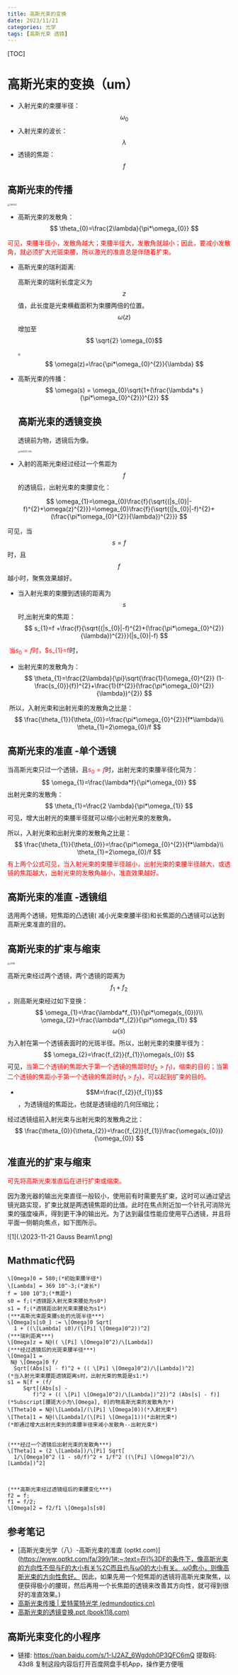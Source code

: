 ```yaml
---
title: 高斯光束的变换
date: 2023/11/21
categories: 光学
tags: [高斯光束 透镜]
---
```


<!-- toc -->

<!-- more -->

[TOC]



# 高斯光束的变换（um）

- 入射光束的束腰半径：$$\omega_{0}$$
- 入射光束的波长：$$\lambda$$
- 透镜的焦距：$$f$$

## 高斯光束的传播

<img src=".\2023-11-21 Gauss Beam\GAUSS.jpg" alt="GAUSS" style="zoom:33%;" />

- 高斯光束的发散角：
  $$
  \theta_{0}=\frac{2\lambda}{\pi*\omega_{0}}
  $$
  

<font color='red'>可见，束腰半径小，发散角越大；束腰半径大，发散角就越小；因此，要减小发散角，就必须扩大光斑束腰，所以激光的准直总是伴随着扩束。</font>

- 高斯光束的瑞利距离:

  高斯光束的瑞利长度定义为 $$z$$值，此长度是光束横截面积为束腰两倍的位置。$$\omega(z)$$ 增加至$$ \sqrt{2} \omega_{0}$$。
  $$
  \omega(z)=\frac{\pi*\omega_{0}^{2}}{\lambda}
  $$
  
- 高斯光束的传播：
  $$
  \omega(s) = \omega_{0}\sqrt{1+(\frac{\lambda*s }{\pi*\omega_{0}^{2}})^{2}}
  $$
  

  ## 高斯光束的透镜变换

  透镜前为物，透镜后为像。

  <img src=".\2023-11-21 Gauss Beam\GASSS LEN.jpg" alt="GASSS LEN" style="zoom:33%;" />

- 入射的高斯光束经过经过一个焦距为$$f$$的透镜后，出射光束的束腰变化：

$$
\omega_{1}=\omega_{0}\frac{f}{\sqrt{(|s_{0}|-f)^{2}+\omega(z)^{2}}}=\omega_{0}\frac{f}{\sqrt{(|s_{0}|-f)^{2}+(\frac{\pi*\omega_{0}^{2}}{\lambda})^{2}}}
$$



可见，当$$s=f$$时，且$$f$$越小时，聚焦效果越好。

- 当入射光束的束腰到透镜的距离为$$s$$时,出射光束的焦距：
  $$
  s_{1}=f
  +\frac{f}{\sqrt{(|s_{0}|-f)^{2}+(\frac{\pi*\omega_{0}^{2}}{\lambda})^{2}}}(|s_{0}|-f)
  $$

​	<font color='red'>当$s_{0}=f$时，$s_{1}=f</font>时，

- 出射光束的发散角为：
  $$
  \theta_{1}=\frac{2\lambda}{\pi}\sqrt{\frac{1}{\omega_{0}^{2}}
  (1-\frac{s_{0}}{f})^{2}+\frac{1}{f^{2}}(\frac{\pi*\omega_{0}^{2}}{\lambda})^{2}}
  $$

​	所以，入射光束和出射光束的发散角之比是：
$$
\frac{\theta_{1}}{\theta_{0}}=\frac{\pi*\omega_{0}^{2}}{f*\lambda}\\
\theta_{1}=2\omega_{0}/f
$$

## 高斯光束的准直 -单个透镜

当高斯光束只过一个透镜，且<font color='red'>$s_{0}=f$</font>时，出射光束的束腰半径化简为：
$$
\omega_{1}=\frac{\lambda*f}{\pi*\omega_{0}}
$$
出射光束的发散角：
$$
\theta_{1}=\frac{2 \lambda}{\pi*\omega_{1}}
$$
可见，增大出射光的束腰半径就可以缩小出射光束的发散角。

所以，入射光束和出射光束的发散角之比是：
$$
\frac{\theta_{1}}{\theta_{0}}=\frac{\pi*\omega_{0}^{2}}{f*\lambda}\\
\theta_{1}=2\omega_{0}/f
$$
<font color='red'>有上两个公式可见，当入射光束的束腰半径越小，出射光束的束腰半径越大，或透镜的焦距越大，出射光束的发散角越小，准直效果越好。</font>

## 高斯光束的准直 -透镜组

选用两个透镜，短焦距的凸透镜( 减小光束束腰半径)和长焦距的凸透镜可以达到高斯光束准直的目的。

## 高斯光束的扩束与缩束

<img src=".\2023-11-21 Gauss Beam\LENS.jpg" alt="LENS" style="zoom:33%;" />

高斯光束经过两个透镜，两个透镜的距离为$$f_{1}+f_{2}$$，则高斯光束经过如下变换：
$$
\omega_{1}=\frac{\lambda*f_{1}}{\pi*\omega(s_{0})}\\
\omega_{2}=\frac{\lambda*f_{2}}{\pi*\omega_{1}}
$$
$$\omega(s)$$为入射在第一个透镜表面时的光斑半径。所以，出射光束的束腰半径为：
$$
\omega_{2}=\frac{f_{2}}{f_{1}}\omega(s_{0})
$$
可见，<font color='red'>当第二个透镜的焦距大于第一个透镜的焦距时($f_{2}>f_{1}$)，缩束的目的；当第二个透镜的焦距小于第一个透镜的焦距时($f_{1}>f_{2}$)，可以起到扩束的目的。</font>

- $$M=\frac{f_{2}}{f_{1}}$$，为透镜组的焦距比，也就是透镜组的几何压缩比；

经过透镜组前入射光束与出射光束的发散角之比：
$$
\frac{\theta_{0}}{\theta_{2}}=\frac{f_{2}}{f_{1}}\frac{\omega(s_{0})}{\omega_{0}}
$$

## 准直光的扩束与缩束

<font color='red'>可先将高斯光束准直后在进行扩束或缩束。</font>

因为激光器的输出光束直径一般较小，使用前有时需要先扩束，这时可以通过望远镜光路实现，扩束比就是两透镜焦距的比值。此时在焦点附近加一个针孔可消除光束的强度噪声，得到更干净的输出光。为了达到最佳性能应使用平凸透镜，并且将平面一侧朝向焦点，如下图所示。

![1](.\2023-11-21 Gauss Beam\1.png) 

## Mathmatic代码

```
\[Omega]0 = 580;(*初始束腰半径*)
\[Lambda] = 369 10^-3;(*波长*)
f = 100 10^3;(*焦距*)
s0 = f;(*透镜距入射光束束腰处为s0*)
s1 = f;(*透镜距出射光束束腰处为s1*)
(***高斯光束距束腰s处的光斑半径***)
\[Omega]s[s0_] := \[Omega]0 Sqrt[
  1 + ((\[Lambda] s0)/(\[Pi] \[Omega]0^2))^2]
(***瑞利距离***)
\[Omega]z = N@(( \[Pi] \[Omega]0^2)/\[Lambda])
(***经过透镜后的光斑束腰半径***)
\[Omega]1 = 
 N@ \[Omega]0 f/
  Sqrt[(Abs[s] - f)^2 + (( \[Pi] \[Omega]0^2)/\[Lambda])^2]
(*当入射光束束腰距透镜距离s时，出射光束的焦距是s1:*)
s1 = N[f + (f/
     Sqrt[(Abs[s] - 
        f)^2 + (( \[Pi] \[Omega]0^2)/\[Lambda])^2])^2 (Abs[s] - f)]
(*Subscript[腰斑大小为\[Omega], 0]的物高斯光束的发散角为*)
\[Theta]0 = N@(\[Lambda]/(\[Pi] \[Omega]0))(*入射光束*)
\[Theta]1 = N@(\[Lambda]/(\[Pi] \[Omega]1))(*出射光束*)
(*即通过增大出射光束到的束腰半径来减小发散角--出射光束*)


(***经过一个透镜后出射光束的发散角***)
\[Theta]1 = (2 \[Lambda])/\[Pi] Sqrt[
  1/\[Omega]0^2 (1 - s0/f)^2 + 1/f^2 ((\[Pi] \[Omega]0^2)/\[Lambda])^2]



(***高斯光束经过透镜组后的束腰变化***)
f2 = f;
f1 = f/2;
\[Omega]2 = f2/f1 \[Omega]s[s0]
```



## 参考笔记

- [高斯光束光学（八）-高斯光束的准直 (optkt.com)](https://www.optkt.com/fa/399/1#:~:text=在l%3DF的条件下，像高斯光束的方向性不但与F的大小有关%2C而且也与ω0的大小有关。,ω0愈小，则像高斯光束的方向性愈好。 因此，如果先用一个短焦距的透镜将高斯光束聚焦，以便获得极小的腰斑，然后再用一个长焦距的透镜来改善其方向性，就可得到很好的准直效果。)
- [高斯光束传播 | 爱特蒙特光学 (edmundoptics.cn)](https://www.edmundoptics.cn/knowledge-center/application-notes/lasers/gaussian-beam-propagation/)
- [高斯光束的透镜变换.ppt (book118.com)](https://max.book118.com/html/2017/0528/109763935.shtm)

## 高斯光束变化的小程序

- 链接: https://pan.baidu.com/s/1-IJ2AZ_6Wgdoh0P3QFC6mQ 提取码: 43d8 复制这段内容后打开百度网盘手机App，操作更方便哦
